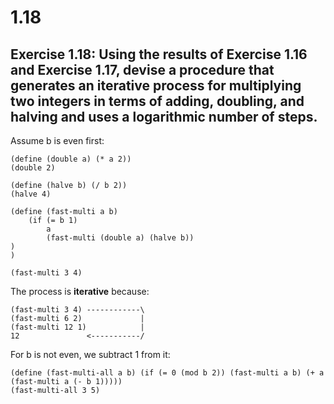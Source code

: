 # 1.18

## Exercise 1.18: Using the results of Exercise 1.16 and Exercise 1.17, devise a procedure that generates an iterative process for multiplying two integers in terms of adding, doubling, and halving and uses a logarithmic number of steps.

Assume b is even first:

```eval-scheme
(define (double a) (* a 2))
(double 2)
```

```eval-scheme
(define (halve b) (/ b 2))
(halve 4)
```

```eval-scheme
(define (fast-multi a b)
    (if (= b 1) 
        a 
        (fast-multi (double a) (halve b))
)
)

(fast-multi 3 4)
```

The process is **iterative** because:

```
(fast-multi 3 4) ------------\
(fast-multi 6 2)             |
(fast-multi 12 1)            |
12               <-----------/
```

For b is not even, we subtract 1 from it:

```eval-scheme
(define (fast-multi-all a b) (if (= 0 (mod b 2)) (fast-multi a b) (+ a (fast-multi a (- b 1)))))
(fast-multi-all 3 5)
```